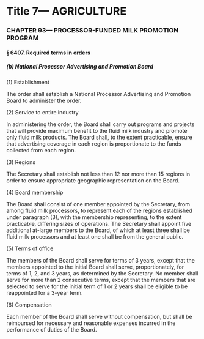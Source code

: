 
# Title 7— AGRICULTURE
### CHAPTER 93— PROCESSOR-FUNDED MILK PROMOTION PROGRAM
#### § 6407. Required terms in orders
##### (b) National Processor Advertising and Promotion Board

(1) Establishment

The order shall establish a National Processor Advertising and Promotion Board to administer the order.

(2) Service to entire industry

In administering the order, the Board shall carry out programs and projects that will provide maximum benefit to the fluid milk industry and promote only fluid milk products. The Board shall, to the extent practicable, ensure that advertising coverage in each region is proportionate to the funds collected from each region.

(3) Regions

The Secretary shall establish not less than 12 nor more than 15 regions in order to ensure appropriate geographic representation on the Board.

(4) Board membership

The Board shall consist of one member appointed by the Secretary, from among fluid milk processors, to represent each of the regions established under paragraph (3), with the membership representing, to the extent practicable, differing sizes of operations. The Secretary shall appoint five additional at-large members to the Board, of which at least three shall be fluid milk processors and at least one shall be from the general public.

(5) Terms of office

The members of the Board shall serve for terms of 3 years, except that the members appointed to the initial Board shall serve, proportionately, for terms of 1, 2, and 3 years, as determined by the Secretary. No member shall serve for more than 2 consecutive terms, except that the members that are selected to serve for the initial term of 1 or 2 years shall be eligible to be reappointed for a 3-year term.

(6) Compensation

Each member of the Board shall serve without compensation, but shall be reimbursed for necessary and reasonable expenses incurred in the performance of duties of the Board.
